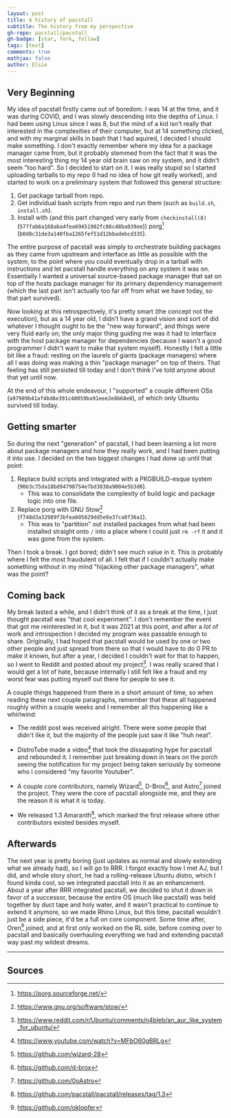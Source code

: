 ```yaml
---
layout: post
title: A history of pacstall
subtitle: The history from my perspective
gh-repo: pacstall/pacstall
gh-badge: [star, fork, follow]
tags: [test]
comments: true
mathjax: false
author: Elsie
---
```


## Very Beginning
My idea of pacstall firstly came out of boredom. I was 14 at the time, and it was during COVID, and I was slowly descending into the depths of Linux. I had been using Linux since I was 8, but the mind of a kid isn't really that interested in the complexities of their computer, but at 14 something clicked, and with my marginal skills in bash that I had aquired, I decided I should make something. I don't exactly remember where my idea for a package manager came from, but it probably stemmed from the fact that it was the most interesting thing my 14 year old brain saw on my system, and it didn't seem "too hard". So I decided to start on it. I was really stupid so I started uploading tarballs to my repo (I had no idea of how git really worked), and started to work on a preliminary system that followed this general structure:

1. Get package tarball from repo.
2. Get individual bash scripts from repo and run them (such as `build.sh`, `install.sh`).
3. Install with (and this part changed very early from `checkinstall(8)` (`577fab6a168aba4fea69451902fc86c48ba039ee`)) porg[^1] (`b0d8c31de3a140fba1265fef51d12bbadebcd335`).

The entire purpose of pacstall was simply to orchestrate building packages as they came from upstream and interface as little as possible with the system, to the point where you could eventually drop in a tarball with instructions and let pacstall handle everything on any system it was on. Essentially I wanted a universal source-based package manager that sat on top of the hosts package manager for its primary dependency management (which the last part isn't actually too far off from what we have today, so that part survived).

Now looking at this retrospectively, it's pretty smart (the concept not the execution), but as a 14 year old, I didn't have a grand vision and sort of did whatever I thought ought to be the "new way forward", and things were very fluid early on; the only major thing guiding me was it had to interface with the host package manager for dependencies (because I wasn't a good programmer I didn't want to make that system myself). Honestly I felt a little bit like a fraud: resting on the laurels of giants (package managers) where all I was doing was making a thin "package manager" on top of theirs. That feeling has still persisted till today and I don't think I've told anyone about that yet until now.

At the end of this whole endeavour, I "supported" a couple different OSs (`a97989b41af4bd8e391c40059ba91eee2e8b68e0`), of which only Ubuntu survived till today.

## Getting smarter
So during the next "generation" of pacstall, I had been learning a lot more about package managers and how they really work, and I had been putting it into use. I decided on the two biggest changes I had done up until that point:

1. Replace build scripts and integrated with a PKGBUILD-esque system (`90b3c75da18bd94798754e7bd3838a9004e5b3d6`).
    * This was to consolidate the complexity of build logic and package logic into one file.
2. Replace porg with GNU Stow[^2] (`f748d3a32989f3bfea605829dd5e9a37ca8f36a1`).
    * This was to "partition" out installed packages from what had been installed straight onto `/` into a place where I could just `rm -rf` it and it was gone from the system.

Then I took a break. I got bored; didn't see much value in it. This is probably where I felt the most fraudulent of all. I felt that if I couldn't actually make something without in my mind "hijacking other package managers", what was the point?

## Coming back
My break lasted a while, and I didn't think of it as a break at the time, I just thought pacstall was "that cool experiment". I don't remember the event that got me reinterested in it, but it was 2021 at this point, and after a *lot* of work and introspection I decided my program was passable enough to share. Originally, I had hoped that pacstall would be used by one or two other people and just spread from there so that I would have to do 0 PR to make it known, but after a year, I decided I couldn't wait for that to happen, so I went to Reddit and posted about my project[^3]. I was really scared that I would get a lot of hate, because internally I still felt like a fraud and my worst fear was putting myself out there for people to see it.

A couple things happened from there in a short amount of time, so when reading these next couple paragraphs, remember that these all happened roughly within a couple weeks and I remember all this happening like a whirlwind:

* The reddit post was received alright. There were some people that didn't like it, but the majority of the people just saw it like "huh neat".

* DistroTube made a video[^4] that took the dissapating hype for pacstall and rebounded it. I remember just breaking down in tears on the porch seeing the notification for my project being taken seriously by someone who I considered "my favorite Youtuber".

* A couple core contributors, namely Wizard[^5], D-Brox[^6], and Astro[^7] joined the project. They were the core of pacstall alongside me, and they are the reason it is what it is today.

* We released 1.3 Amaranth[^8], which marked the first release where other contributors existed besides myself.

## Afterwards
The next year is pretty boring (just updates as normal and slowly extending what we already had), so I will go to RRR. I forgot exactly how I met AJ, but I did, and whole story short, he had a rolling-release Ubuntu distro, which I found kinda cool, so we integrated pacstall into it as an enhancement. About a year after RRR integrated pacstall, we decided to shut it down in favor of a successor, because the entire OS (much like pacstall) was held together by duct tape and holy water, and it wasn't practical to continue to extend it anymore, so we made Rhino Linux, but this time, pacstall wouldn't just be a side piece, it'd be a full on core component. Some time after, Oren[^9] joined, and at first only worked on the RL side, before coming over to pacstall and basically overhauling everything we had and extending pacstall way past my wildest dreams.

---

## Sources
[^1]: https://porg.sourceforge.net/
[^2]: https://www.gnu.org/software/stow/
[^3]: https://www.reddit.com/r/Ubuntu/comments/n4bleb/an_aur_like_system_for_ubuntu/
[^4]: https://www.youtube.com/watch?v=MFbO60gBRLg
[^5]: https://github.com/wizard-28
[^6]: https://github.com/d-brox
[^7]: https://github.com/0oAstro
[^8]: https://github.com/pacstall/pacstall/releases/tag/1.3
[^9]: https://github.com/oklopfer
